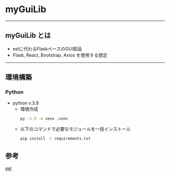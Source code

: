 # myGuiLib
***
## myGuiLib とは
- eelに代わるFlaskベースのGUI部品
- Flask, React, Bootstrap, Axios を使用する想定

***
## 環境構築
### Python
- python v.3.9
  - 環境作成
    ``` bash
    py -3.9 -m venv .venv
    ```
  - 以下のコマンドで必要なモジュールを一括インストール
    ``` bash
    pip install -r requirements.txt
    ```

## 参考
[eel](https://github.com/samuelhwilliams/Eel)

